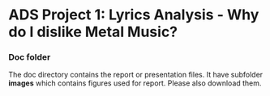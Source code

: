 # ADS Project 1: Lyrics Analysis - Why do I dislike Metal Music?

### Doc folder

The doc directory contains the report or presentation files. It have subfolder **images** which contains figures used for report. Please also download them.  
